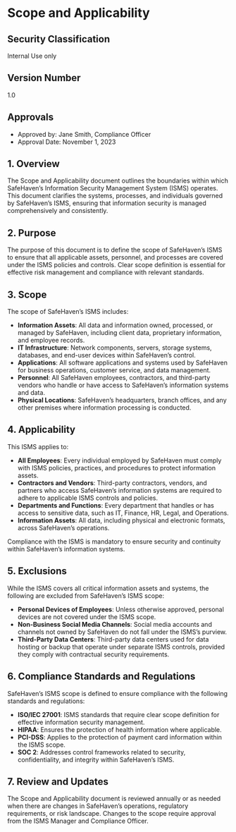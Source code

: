 
# Scope and Applicability

## Security Classification
Internal Use only

## Version Number
1.0

## Approvals
- Approved by: Jane Smith, Compliance Officer
- Approval Date: November 1, 2023
  
## 1. Overview

The Scope and Applicability document outlines the boundaries within which SafeHaven’s Information Security Management System (ISMS) operates. This document clarifies the systems, processes, and individuals governed by SafeHaven’s ISMS, ensuring that information security is managed comprehensively and consistently.

## 2. Purpose

The purpose of this document is to define the scope of SafeHaven’s ISMS to ensure that all applicable assets, personnel, and processes are covered under the ISMS policies and controls. Clear scope definition is essential for effective risk management and compliance with relevant standards.

## 3. Scope

The scope of SafeHaven’s ISMS includes:
- **Information Assets**: All data and information owned, processed, or managed by SafeHaven, including client data, proprietary information, and employee records.
- **IT Infrastructure**: Network components, servers, storage systems, databases, and end-user devices within SafeHaven’s control.
- **Applications**: All software applications and systems used by SafeHaven for business operations, customer service, and data management.
- **Personnel**: All SafeHaven employees, contractors, and third-party vendors who handle or have access to SafeHaven’s information systems and data.
- **Physical Locations**: SafeHaven’s headquarters, branch offices, and any other premises where information processing is conducted.

## 4. Applicability

This ISMS applies to:
- **All Employees**: Every individual employed by SafeHaven must comply with ISMS policies, practices, and procedures to protect information assets.
- **Contractors and Vendors**: Third-party contractors, vendors, and partners who access SafeHaven’s information systems are required to adhere to applicable ISMS controls and policies.
- **Departments and Functions**: Every department that handles or has access to sensitive data, such as IT, Finance, HR, Legal, and Operations.
- **Information Assets**: All data, including physical and electronic formats, across SafeHaven’s operations.
  
Compliance with the ISMS is mandatory to ensure security and continuity within SafeHaven’s information systems.

## 5. Exclusions

While the ISMS covers all critical information assets and systems, the following are excluded from SafeHaven’s ISMS scope:
- **Personal Devices of Employees**: Unless otherwise approved, personal devices are not covered under the ISMS scope.
- **Non-Business Social Media Channels**: Social media accounts and channels not owned by SafeHaven do not fall under the ISMS’s purview.
- **Third-Party Data Centers**: Third-party data centers used for data hosting or backup that operate under separate ISMS controls, provided they comply with contractual security requirements.

## 6. Compliance Standards and Regulations

SafeHaven’s ISMS scope is defined to ensure compliance with the following standards and regulations:
- **ISO/IEC 27001**: ISMS standards that require clear scope definition for effective information security management.
- **HIPAA**: Ensures the protection of health information where applicable.
- **PCI-DSS**: Applies to the protection of payment card information within the ISMS scope.
- **SOC 2**: Addresses control frameworks related to security, confidentiality, and integrity within SafeHaven’s ISMS.

## 7. Review and Updates

The Scope and Applicability document is reviewed annually or as needed when there are changes in SafeHaven’s operations, regulatory requirements, or risk landscape. Changes to the scope require approval from the ISMS Manager and Compliance Officer.
